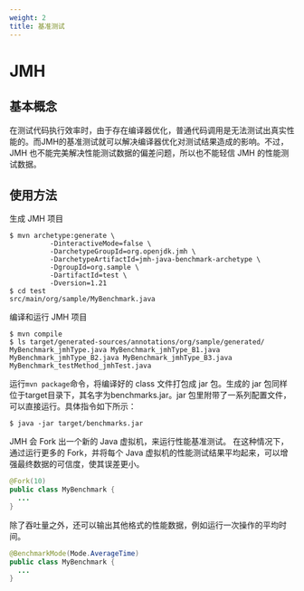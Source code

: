 ```yaml
---
weight: 2
title: 基准测试
---
```


# JMH

## 基本概念

在测试代码执行效率时，由于存在编译器优化，普通代码调用是无法测试出真实性能的。而JMH的基准测试就可以解决编译器优化对测试结果造成的影响。不过，JMH 也不能完美解决性能测试数据的偏差问题，所以也不能轻信 JMH 的性能测试数据。

## 使用方法

生成 JMH 项目

```shell
$ mvn archetype:generate \
          -DinteractiveMode=false \
          -DarchetypeGroupId=org.openjdk.jmh \
          -DarchetypeArtifactId=jmh-java-benchmark-archetype \
          -DgroupId=org.sample \
          -DartifactId=test \
          -Dversion=1.21
$ cd test
src/main/org/sample/MyBenchmark.java
```

编译和运行 JMH 项目

```shell
$ mvn compile 
$ ls target/generated-sources/annotations/org/sample/generated/ MyBenchmark_jmhType.java MyBenchmark_jmhType_B1.java MyBenchmark_jmhType_B2.java MyBenchmark_jmhType_B3.java MyBenchmark_testMethod_jmhTest.java
```

运行`mvn package`命令，将编译好的 class 文件打包成 jar 包。生成的 jar 包同样位于target目录下，其名字为benchmarks.jar。jar 包里附带了一系列配置文件，可以直接运行。具体指令如下所示：

```shell
$ java -jar target/benchmarks.jar 
```

JMH 会 Fork 出一个新的 Java 虚拟机，来运行性能基准测试。
在这种情况下，通过运行更多的 Fork，并将每个 Java 虚拟机的性能测试结果平均起来，可以增强最终数据的可信度，使其误差更小。

```java
@Fork(10)
public class MyBenchmark {
  ...
}
```

除了吞吐量之外，还可以输出其他格式的性能数据，例如运行一次操作的平均时间。

```java
@BenchmarkMode(Mode.AverageTime)
public class MyBenchmark {
  ...
}
```

